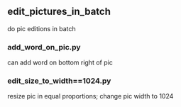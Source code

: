 ## edit_pictures_in_batch
do pic editions in batch

### add_word_on_pic.py
can add word on bottom right of pic

### edit_size_to_width==1024.py
resize pic in equal proportions; 
change pic width to 1024
